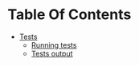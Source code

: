 # Table Of Contents

* [Tests](/docs/Tests/index.md)
   * [Running tests](/docs/Tests/running_tests.md)
   * [Tests output](/docs/Tests/tests_output.md)
